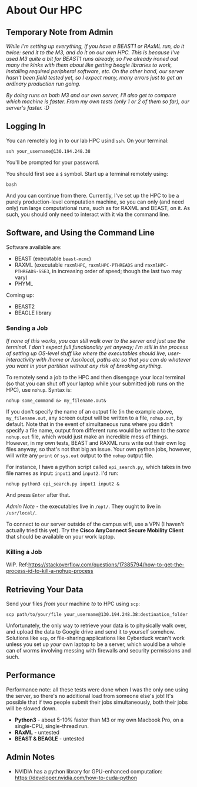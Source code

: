 # About Our HPC

## Temporary Note from Admin
*While I'm setting up everything, if you have a BEAST1 or RAxML run, do it twice: send it to the M3, and do it on our own HPC. This is because I've used M3 quite a bit for BEAST1 runs already, so I've already ironed out many the kinks with them about like getting beagle libraries to work, installing required peripheral software, etc. On the other hand, our server hasn't been field tested yet, so I expect many, many errors just to get an ordinary production run going.*

*By doing runs on both M3 and our own server, I'll also get to compare which machine is faster. From my own tests (only 1 or 2 of them so far), our server's faster. :D*

## Logging In
You can remotely log in to our lab HPC usind `ssh`. On your terminal:

```
ssh your_username@130.194.248.38
```

You'll be prompted for your password. 

You should first see a `$` symbol. Start up a terminal remotely using:

```
bash
```

And you can continue from there. Currently, I've set up the HPC to be a purely production-level computation machine, so you can only (and need only) run large computational runs, such as for RAXML and BEAST, on it. As such, you should only need to interact with it via the command line. 

## Software, and Using the Command Line

Software available are:
- BEAST (executable `beast-mcmc`)
- RAXML (executable `raxmlHPC`, `raxmlHPC-PTHREADS` and `raxmlHPC-PTHREADS-SSE3`, in increasing order of speed; though the last two may vary)
- PHYML

Coming up:
- BEAST2
- BEAGLE library

### Sending a Job
*If none of this works, you can still walk over to the server and just use the terminal. I don't expect full functionality yet anyway; I'm still in the process of setting up OS-level stuff like where the executables should live, user-interactivity with /home or /usr/local, paths etc so that you can do whatever you want in your partition without any risk of breaking anything.* 

To remotely send a job to the HPC and then disengage your local terminal (so that you can shut off your laptop while your submitted job runs on the HPC), use `nohup`. Syntax is:

```
nohup some_command &> my_filename.out&
```

If you don't specify the name of an output file (in the example above, `my_filename.out`, any screen output will be written to a file, `nohup.out`, by default. Note that in the event of simultaneous runs where you didn't specify a file name, output from different runs would be written to the *same* `nohup.out` file, which would just make an incredible mess of things. However, in my own tests, BEAST and RAXML runs write out their own log files anyway, so that's not that big an issue. Your own python jobs, however, will write any `print` or `sys.out` output to the `nohup` output file. 

For instance, I have a python script called `epi_search.py`, which takes in two file names as input: `input1` and `input2`. I'd run:

```
nohup python3 epi_search.py input1 input2 &
```

And press `Enter` after that.

*Admin Note* - the executables live in `/opt/`. They ought to live in `/usr/local/`.

To connect to our server outside of the campus wifi, use a VPN (I haven't actually tried this yet). Try the **Cisco AnyConnect Secure Mobility Client** that should be available on your work laptop. 

### Killing a Job
WIP. Ref:https://stackoverflow.com/questions/17385794/how-to-get-the-process-id-to-kill-a-nohup-process

## Retrieving Your Data
Send your files *from* your machine *to* to HPC using `scp`:

```
scp path/to/your/file your_username@130.194.248.38:destination_folder
```

Unfortunately, the only way to retrieve your data is to physically walk over, and upload the data to Google drive and send it to yourself somehow. Solutions like `scp`, or file-sharing applications like Cyberduck wcan't work unless you set up *your* own laptop to be a server, which would be a whole can of worms involving messing with firewalls and security permissions and such. 

## Performance

Performance note: all these tests were done when I was the only one using the server, so there's no additional load from someone else's job! It's possible that if two people submit their jobs simultaneously, both their jobs will be slowed down. 

- **Python3** - about 5-10% faster than M3 or my own Macbook Pro, on a single-CPU, single-thread run. 
- **RAxML** - untested
- **BEAST & BEAGLE** - untested

## Admin Notes

 - NVIDIA has a python library for GPU-enhanced computation: https://developer.nvidia.com/how-to-cuda-python
